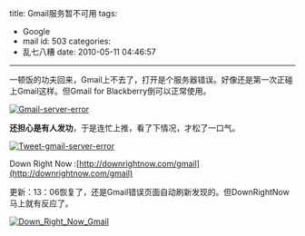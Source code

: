 title: Gmail服务暂不可用
tags:
  - Google
  - mail
id: 503
categories:
  - 乱七八糟
date: 2010-05-11 04:46:57
---

一顿饭的功夫回来，Gmail上不去了，打开是个服务器错误。好像还是第一次正碰上Gmail这样。但Gmail for Blackberry倒可以正常使用。

[![](http://chensd.com/upfile/2010/05/Gmail-service-error.png "Gmail-server-error")](http://chensd.com/upfile/2010/05/Gmail-service-error.png)

**还担心是有人发功**，于是连忙上推，看了下情况，才松了一口气。

[![](http://chensd.com/upfile/2010/05/Tweet-gmail-server-error.png "Tweet-gmail-server-error")](http://chensd.com/upfile/2010/05/Tweet-gmail-server-error.png)

Down Right Now :[http://downrightnow.com/gmail](http://downrightnow.com/gmail)

更新：13：06恢复了，还是Gmail错误页面自动刷新发现的。但DownRightNow马上就有反应了。

[![](http://chensd.com/upfile/2010/05/Down_Right_Now_Gmail.png "Down_Right_Now_Gmail")](http://chensd.com/upfile/2010/05/Down_Right_Now_Gmail.png)